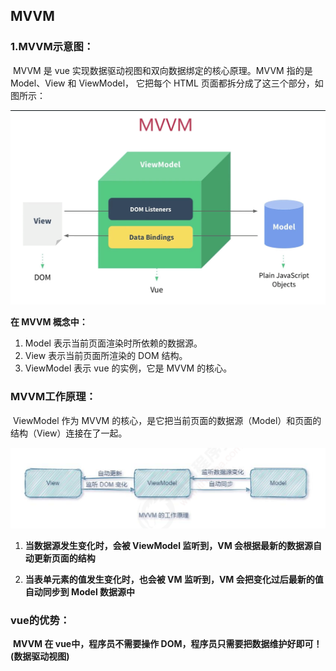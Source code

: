 ## MVVM

### 	1.MVVM示意图：

​		MVVM 是 vue 实现数据驱动视图和双向数据绑定的核心原理。MVVM 指的是 Model、View 和 ViewModel， 它把每个 HTML 页面都拆分成了这三个部分，如图所示：



<img src="/vue/vue2Images/MVVM模型.jpeg" style="zoom:50%;" />

**在 MVVM 概念中：**

1. Model 表示当前页面渲染时所依赖的数据源。 
2. View 表示当前页面所渲染的 DOM 结构。 
3. ViewModel 表示 vue 的实例，它是 MVVM 的核心。

### MVVM工作原理：



​	ViewModel 作为 MVVM 的核心，是它把当前页面的数据源（Model）和页面的结构（View）连接在了一起。

<img src="/vue/vue2Images/MVVM工作原理.png" style="zoom: 80%;" />

1. **当数据源发生变化时，会被 ViewModel 监听到，VM 会根据最新的数据源自动更新页面的结构** 

   

2. **当表单元素的值发生变化时，也会被 VM 监听到，VM 会把变化过后最新的值自动同步到 Model 数据源中**



### vue的优势：



​		**MVVM 在 vue中，程序员不需要操作 DOM，程序员只需要把数据维护好即可！(数据驱动视图)**